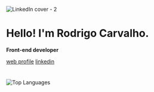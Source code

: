 ![LinkedIn cover - 2](https://github.com/Rodrigokrvalho/Rodrigokrvalho/assets/54452396/9d909091-e6d1-4949-a98f-8989b15dc6c7)

# Hello! I'm Rodrigo Carvalho. 

**Front-end developer**

[web profile](https://rodrigocarvalhodev.com.br)
[linkedin](https://linkedin.com/in/rodrigokrvalho)

#
![Top Languages](https://github-readme-stats.vercel.app/api/top-langs/?username=Rodrigokrvalho&hide=javascript,css,scss,html&theme=tokyonight)
